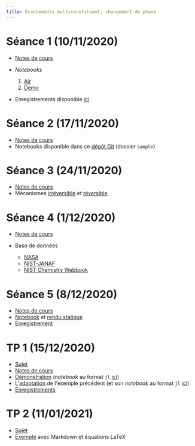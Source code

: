 ```yaml
---
title: Écoulements multiconstituant, changement de phase
---
```


# Séance 1 (10/11/2020)

* [Notes de cours](20201110/notes.pdf)
* *Notebooks*

	1. [Air](20201110/air.html)
	1. [Demo](20201110/demo.html)

* Enregistrements disponible [ici](https://filesender.renater.fr/?s=download&token=e59050b9-07de-469d-80ff-90d328eee755)

# Séance 2 (17/11/2020)

* [Notes de cours](20201117/notes.pdf)
* Notebooks disponible dans ce [dépôt Git](https://github.com/vlc1/mft-3-1-2.jl) (dossier `sample`)

# Séance 3 (24/11/2020)

* [Notes de cours](20201124/notes.pdf)
* Mécanismes [irréversible](20201124/irreversible.pdf) et [réversible](20201124/reversible.pdf)

# Séance 4 (1/12/2020)

* [Notes de cours](20201201/notes.pdf)
* Base de données

	- [NASA](http://combustion.berkeley.edu/gri-mech/data/nasa_plnm.html)
	- [NIST-JANAF](https://janaf.nist.gov/)
	- [NIST Chemistry Webbook](https://webbook.nist.gov/)

# Séance 5 (8/12/2020)

* [Notes de cours](20201208/notes.pdf)
* [Notebook](20201208/notebook.jl) et [rendu statique](20201208/notebook.html)
* [Enregistrement](https://filesender.renater.fr/?s=download&token=b02e8766-26bb-422b-a5fe-bfaabdc5fcc6)

# TP 1 (15/12/2020)

* [Sujet](tp/20201214/sujet.html)
* [Notes de cours](tp/20201214/notes.pdf)
* [Démonstration](tp/20201214/demo.html) (*notebook* au format `jl` [ici](tp/20201214/demo.jl))
* L'[adaptation](tp/20201214/adaptation.html) de l'exemple précédent (et son *notebook* au format `jl` [ici](tp/20201214/adaptation.jl))
* [Enregistrements](https://filesender.renater.fr/?s=download&token=ffb1463c-bef8-4db0-9d97-1eba2ea4cb68)

# TP 2 (11/01/2021)

* [Sujet](tp/20210111/sujet.html)
* [Exemple](tp/20210111/markdown.html) avec Markdown et équations LaTeX

